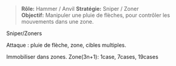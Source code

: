 > **Rôle:** Hammer / Anvil 
> **Stratégie:** Sniper / Zoner   
> **Objectif:** Manipuler une pluie de flèches, pour contrôler les mouvements dans une zone. 

Sniper/Zoners

Attaque : pluie de flèche, zone, cibles multiples. 

Immobiliser dans zones. 
Zone(3n+1): 1case, 7cases, 19cases

